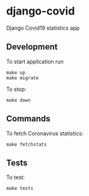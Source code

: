# django-covid
Django Covid19 statistics app

## Development

To start application run

```
make up
make migrate
```

To stop:

```
make down
```

## Commands

To fetch Coronavirus statistics:

```
make fetchstats
```

## Tests

To test:

```
make tests
```
